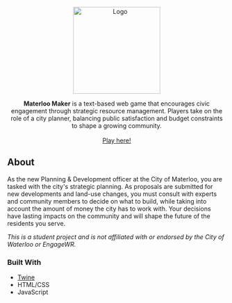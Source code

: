 <!-- PROJECT LOGO -->
<br />
<div align="center">
  <a href="https://github.com/ericahan22/materloomaker">
    <img src="logo.png" alt="Logo" height="200">
  </a>

  <p align="center">
    <strong>Materloo Maker</strong> is a text-based web game that encourages civic engagement through strategic resource management. Players take on the role of a city planner, balancing public satisfaction and budget constraints to shape a growing community.
    <br />
    <br />
    <a href="https://ericahan22.github.io/materloomaker/">Play here!</a>
  </p>
</div>

<!-- ABOUT THE PROJECT -->
## About

As the new Planning & Development officer at the City of Materloo, you are tasked with the city's strategic planning. As proposals are submitted for new developments and land-use changes, you must consult with experts and community members to decide on what to build, while taking into account the amount of money the city has to work with. Your decisions have lasting impacts on the community and will shape the future of the residents you serve.

*This is a student project and is not affiliated with or endorsed by the City of Waterloo or EngageWR.*

### Built With

- [Twine](https://twinery.org/)
- HTML/CSS
- JavaScript
